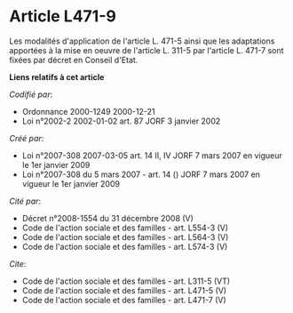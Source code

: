 # Article L471-9

Les modalités d'application de l'article L. 471-5 ainsi que les adaptations apportées à la mise en oeuvre de l'article L.
311-5 par l'article L. 471-7 sont fixées par décret en Conseil d'Etat.

**Liens relatifs à cet article**

_Codifié par_:

  - Ordonnance 2000-1249 2000-12-21
  - Loi n°2002-2 2002-01-02 art. 87 JORF 3 janvier 2002

_Créé par_:

  - Loi n°2007-308 2007-03-05 art. 14 II, IV JORF 7 mars 2007 en vigueur le 1er janvier 2009
  - Loi n°2007-308 du 5 mars 2007 - art. 14 () JORF 7 mars 2007 en vigueur le 1er janvier 2009

_Cité par_:

  - Décret n°2008-1554 du 31 décembre 2008 (V)
  - Code de l'action sociale et des familles - art. L554-3 (V)
  - Code de l'action sociale et des familles - art. L564-3 (V)
  - Code de l'action sociale et des familles - art. L574-3 (V)

_Cite_:

  - Code de l'action sociale et des familles - art. L311-5 (VT)
  - Code de l'action sociale et des familles - art. L471-5 (V)
  - Code de l'action sociale et des familles - art. L471-7 (V)
